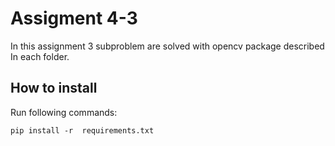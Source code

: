 # Assigment 4-3

In this assignment 3 subproblem are solved with opencv package described In each folder.

## How to install
Run following commands:


```
pip install -r  requirements.txt
```


